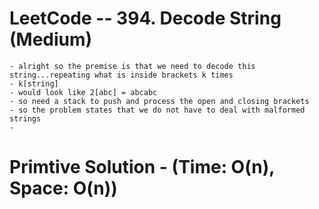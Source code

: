 # LeetCode -- 394. Decode String (Medium)

    - alright so the premise is that we need to decode this string...repeating what is inside brackets k times
    - k[string]
    - would look like 2[abc] = abcabc
    - so need a stack to push and process the open and closing brackets
    - so the problem states that we do not have to deal with malformed strings
    - 




# Primtive Solution - (Time: O(n), Space: O(n))